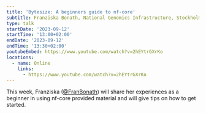 ```yaml
---
title: 'Bytesize: A beginners guide to nf-core'
subtitle: Franziska Bonath, National Genomics Infrastructure, Stockholm
type: talk
startDate: '2023-09-12'
startTime: '13:00+02:00'
endDate: '2023-09-12'
endTime: '13:30+02:00'
youtubeEmbed: https://www.youtube.com/watch?v=2hEYtrGXrKo
locations:
  - name: Online
    links:
      - https://www.youtube.com/watch?v=2hEYtrGXrKo
---
```


This week, Franziska ([@FranBonath](https://github.com/FranBonath)) will share her experiences as a beginner in using nf-core provided material and will give tips on how to get started.
